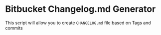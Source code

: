 # Bitbucket Changelog.md Generator

This script will allow you to create `CHANGELOG.md` file based on Tags and commits
